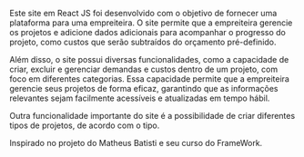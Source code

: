 
Este site em React JS foi desenvolvido com o objetivo de fornecer uma plataforma para uma empreiteira. O site permite que a empreiteira gerencie os projetos e adicione dados adicionais para acompanhar o progresso do projeto, como custos que serão subtraídos do orçamento pré-definido.

Além disso, o site possui diversas funcionalidades, como a capacidade de criar, excluir e gerenciar demandas e custos dentro de um projeto, com foco em diferentes categorias. Essa capacidade permite que a empreiteira gerencie seus projetos de forma  eficaz, garantindo que as informações relevantes sejam facilmente acessíveis e atualizadas em tempo hábil.

Outra funcionalidade importante do site é a possibilidade de criar diferentes tipos de projetos, de acordo com o tipo. 

Inspirado no projeto do Matheus Batisti e seu curso do FrameWork.
